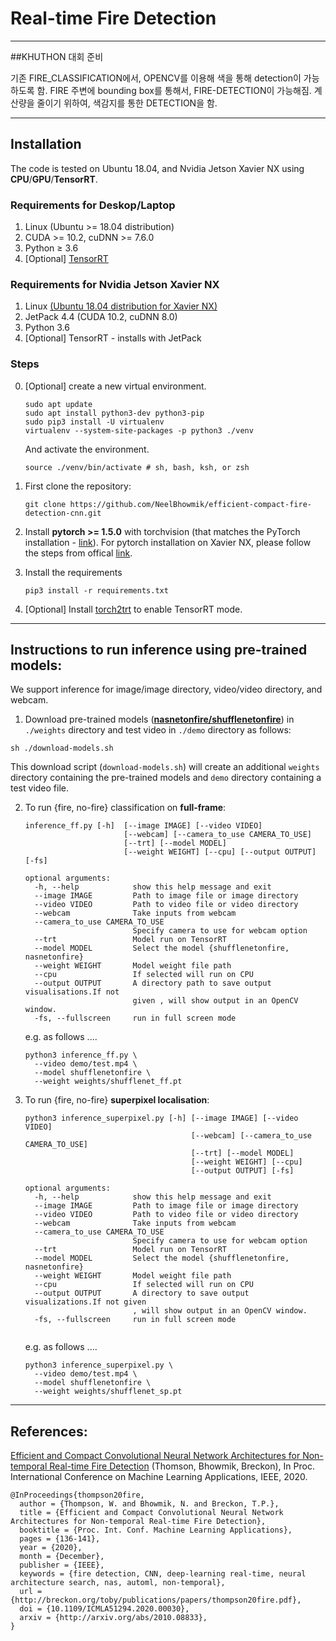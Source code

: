 # Real-time Fire Detection
---
##KHUTHON 대회 준비

기존 FIRE_CLASSIFICATION에서, OPENCV를 이용해 색을 통해 detection이 가능하도록 함.
FIRE 주변에 bounding box를 통해서, FIRE-DETECTION이 가능해짐.
계산량을 줄이기 위하여, 색감지를 통한 DETECTION을 함. 

---
## Installation
The code is tested on Ubuntu 18.04, and Nvidia Jetson Xavier NX using **CPU**/**GPU**/**TensorRT**.  
### Requirements for Deskop/Laptop
1. Linux (Ubuntu >= 18.04 distribution)
2. CUDA >= 10.2, cuDNN >= 7.6.0
3. Python ≥ 3.6
4. [Optional] [TensorRT](https://docs.nvidia.com/deeplearning/tensorrt/install-guide/index.html)
### Requirements for Nvidia Jetson Xavier NX
1. Linux [(Ubuntu 18.04 distribution for Xavier NX)](https://developer.nvidia.com/embedded/learn/get-started-jetson-xavier-nx-devkit#intro)
2. JetPack 4.4 (CUDA 10.2, cuDNN 8.0)
3. Python 3.6
4. [Optional] TensorRT - installs with JetPack  

### Steps
0. [Optional] create a new virtual environment.

    ~~~
    sudo apt update
    sudo apt install python3-dev python3-pip
    sudo pip3 install -U virtualenv
    virtualenv --system-site-packages -p python3 ./venv
    ~~~
    And activate the environment.

    ~~~
    source ./venv/bin/activate # sh, bash, ksh, or zsh
    ~~~
1. First clone the repository:
    ~~~
    git clone https://github.com/NeelBhowmik/efficient-compact-fire-detection-cnn.git
    ~~~

2. Install **pytorch >= 1.5.0** with torchvision (that matches the PyTorch installation - [link](https://pytorch.org/)). For pytorch installation on Xavier NX, please follow the steps from offical [link](https://forums.developer.nvidia.com/t/pytorch-for-jetson-nano-version-1-6-0-now-available/72048).

3. Install the requirements

    ~~~
    pip3 install -r requirements.txt
    ~~~
4. [Optional] Install [torch2trt](https://nvidia-ai-iot.github.io/torch2trt/master/getting_started.html) to enable TensorRT mode.
---
## Instructions to run inference using pre-trained models:
We support inference for image/image directory, video/video directory, and webcam.

1. Download pre-trained models ([**nasnetonfire/shufflenetonfire**](https://collections.durham.ac.uk/downloads/r1tb09j570z)) in ```./weights``` directory and test video in ```./demo``` directory as follows:

  ~~~
  sh ./download-models.sh
  ~~~

  This download script (```download-models.sh```) will create an additional ```weights``` directory containing the pre-trained models and ```demo``` directory containing a test video file.

2. To run {fire, no-fire} classification on **full-frame**:

    ~~~
    inference_ff.py [-h]  [--image IMAGE] [--video VIDEO]
                          [--webcam] [--camera_to_use CAMERA_TO_USE]
                          [--trt] [--model MODEL]
                          [--weight WEIGHT] [--cpu] [--output OUTPUT] [-fs]

    optional arguments:
      -h, --help            show this help message and exit
      --image IMAGE         Path to image file or image directory
      --video VIDEO         Path to video file or video directory
      --webcam              Take inputs from webcam
      --camera_to_use CAMERA_TO_USE
                            Specify camera to use for webcam option
      --trt                 Model run on TensorRT
      --model MODEL         Select the model {shufflenetonfire, nasnetonfire}
      --weight WEIGHT       Model weight file path
      --cpu                 If selected will run on CPU
      --output OUTPUT       A directory path to save output visualisations.If not
                            given , will show output in an OpenCV window.
      -fs, --fullscreen     run in full screen mode
    ~~~

    e.g. as follows ....

    ~~~
    python3 inference_ff.py \
      --video demo/test.mp4 \
      --model shufflenetonfire \
      --weight weights/shufflenet_ff.pt
    ~~~

3. To run {fire, no-fire} **superpixel localisation**:

    ~~~
    python3 inference_superpixel.py [-h] [--image IMAGE] [--video VIDEO]                               
                                         [--webcam] [--camera_to_use CAMERA_TO_USE]
                                         [--trt] [--model MODEL]
                                         [--weight WEIGHT] [--cpu]
                                         [--output OUTPUT] [-fs]

    optional arguments:
      -h, --help            show this help message and exit
      --image IMAGE         Path to image file or image directory
      --video VIDEO         Path to video file or video directory
      --webcam              Take inputs from webcam
      --camera_to_use CAMERA_TO_USE
                            Specify camera to use for webcam option
      --trt                 Model run on TensorRT
      --model MODEL         Select the model {shufflenetonfire, nasnetonfire}
      --weight WEIGHT       Model weight file path
      --cpu                 If selected will run on CPU
      --output OUTPUT       A directory to save output visualizations.If not given
                            , will show output in an OpenCV window.
      -fs, --fullscreen     run in full screen mode


    ~~~

    e.g. as follows ....

    ~~~
    python3 inference_superpixel.py \
      --video demo/test.mp4 \
      --model shufflenetonfire \
      --weight weights/shufflenet_sp.pt
    ~~~

---
## References:

[Efficient and Compact Convolutional Neural Network Architectures for Non-temporal Real-time Fire Detection](https://breckon.org/toby/publications/papers/thompson20fire.pdf)
(Thomson, Bhowmik, Breckon), In Proc. International Conference on Machine Learning Applications, IEEE, 2020.
```
@InProceedings{thompson20fire,
  author = {Thompson, W. and Bhowmik, N. and Breckon, T.P.},
  title = {Efficient and Compact Convolutional Neural Network Architectures for Non-temporal Real-time Fire Detection},
  booktitle = {Proc. Int. Conf. Machine Learning Applications},
  pages = {136-141},
  year = {2020},
  month = {December},
  publisher = {IEEE},
  keywords = {fire detection, CNN, deep-learning real-time, neural architecture search, nas, automl, non-temporal},
  url = {http://breckon.org/toby/publications/papers/thompson20fire.pdf},
  doi = {10.1109/ICMLA51294.2020.00030},
  arxiv = {http://arxiv.org/abs/2010.08833},
}

